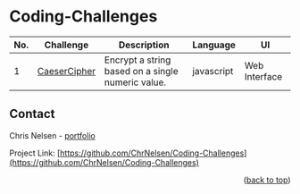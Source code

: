 # Coding-Challenges

<!-- CODING CHALLENGES TABLE -->
| No.  | Challenge | Description | Language | UI |
| ---- | --------- | ----------- | -------- | -- |
| 1   | [CaeserCipher]() | Encrypt a string based on a single numeric value. | javascript | Web Interface |

<!-- CONTACT -->
## Contact

Chris Nelsen - [portfolio](https://www.chrisnelsen.dev)

Project Link: [https://github.com/ChrNelsen/Coding-Challenges](https://github.com/ChrNelsen/Coding-Challenges)

<p align="right">(<a href="#top">back to top</a>)</p>
